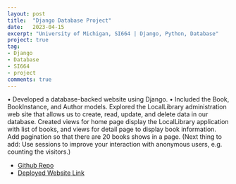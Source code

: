 ```yaml
---
layout: post
title:  "Django Database Project"
date:   2023-04-15
excerpt: "University of Michigan, SI664 | Django, Python, Database"
project: true
tag:
- Django
- Database
- SI664
- project
comments: true
---
```


•	Developed a database-backed website using Django.
•	Included the Book, BookInstance, and Author models. Explored the LocalLibrary administration web site that allows us to create, read, update, and delete data in our database. Created views for home page display the LocalLibrary application with list of books, and views for detail page to display book information. Add pagination so that there are 20 books shows in a page. (Next thing to add: Use sessions to improve your interaction with anonymous users, e.g. counting the visitors.)

* [Github Repo](https://github.com/kegracelynnne/Django_projects)
* [Deployed Website Link](https://gracelynnne.pythonanywhere.com/)


